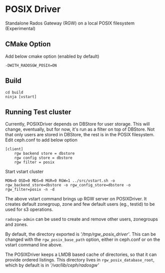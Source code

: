 # POSIX Driver
Standalone Rados Gateway (RGW) on a local POSIX filesystem (Experimental)


## CMake Option
Add below cmake option (enabled by default)

    -DWITH_RADOSGW_POSIX=ON 


## Build

    cd build
    ninja [vstart]


## Running Test cluster
Currently, POSIXDriver depends on DBStore for user storage.  This will change, eventually, but for now, it's run as a filter on top of DBStore.  Not that only users are stored in DBStore, the rest is in the POSIX filesystem.
Edit ceph.conf to add below option

    [client]
        rgw backend store = dbstore
        rgw config store = dbstore
        rgw filter = posix

Start vstart cluster

    MON=0 OSD=0 MDS=0 MGR=0 RGW=1 ../src/vstart.sh -o rgw_backend_store=dbstore -o rgw_config_store=dbstore -o rgw_filter=posix -n -d

The above vstart command brings up RGW server on POSIXDriver. It creates default zonegroup, zone and few default users (eg., testid) to be used for s3 operations.

`radosgw-admin` can be used to create and remove other users, zonegroups and zones.

By default, the directory exported is *'/tmp/rgw_posix_driver'*.   This can be changed with the `rgw_posix_base_path` option, either in ceph.conf or on the vstart command line above.

The POSIXDriver keeps a LMDB based cache of directories, so that it can provide ordered listings.  This directory lives in `rgw_posix_database_root`, which by default is in *'/var/lib/ceph/radosgw'*

